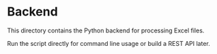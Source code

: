 # Backend

This directory contains the Python backend for processing Excel files.

Run the script directly for command line usage or build a REST API later.
